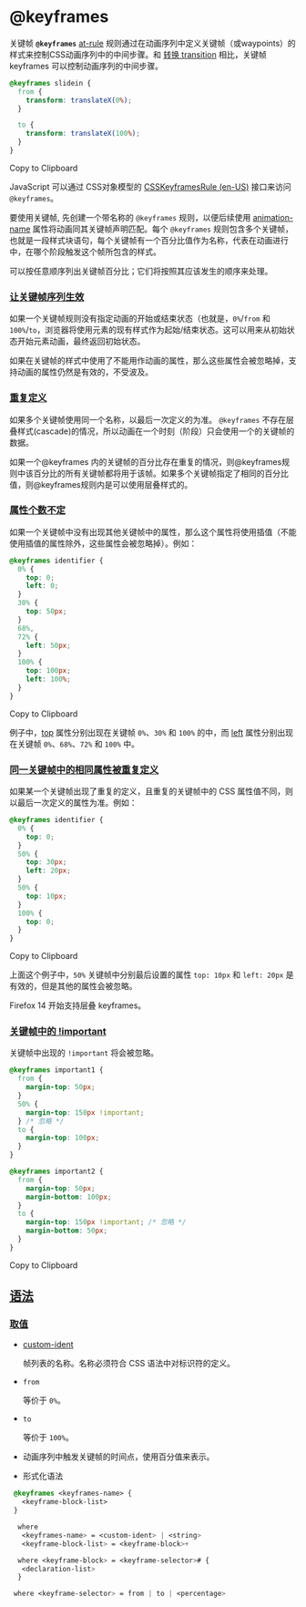 # @keyframes

关键帧 **`@keyframes`** [at-rule](https://developer.mozilla.org/zh-CN/docs/Web/CSS/At-rule) 规则通过在动画序列中定义关键帧（或waypoints）的样式来控制CSS动画序列中的中间步骤。和 [转换 transition](https://developer.mozilla.org/zh-CN/docs/Web/CSS/CSS_Transitions) 相比，关键帧 keyframes 可以控制动画序列的中间步骤。

```css
@keyframes slidein {
  from {
    transform: translateX(0%);
  }

  to {
    transform: translateX(100%);
  }
}
```

Copy to Clipboard

JavaScript 可以通过 CSS对象模型的 [CSSKeyframesRule (en-US)](https://developer.mozilla.org/en-US/docs/Web/API/CSSKeyframesRule) 接口来访问 `@keyframes`。

要使用关键帧, 先创建一个带名称的 `@keyframes` 规则，以便后续使用 [animation-name](https://developer.mozilla.org/zh-CN/docs/Web/CSS/animation-name) 属性将动画同其关键帧声明匹配。每个 `@keyframes` 规则包含多个关键帧，也就是一段样式块语句，每个关键帧有一个百分比值作为名称，代表在动画进行中，在哪个阶段触发这个帧所包含的样式。

可以按任意顺序列出关键帧百分比；它们将按照其应该发生的顺序来处理。

### [让关键帧序列生效](https://developer.mozilla.org/zh-CN/docs/Web/CSS/@keyframes#让关键帧序列生效)

如果一个关键帧规则没有指定动画的开始或结束状态（也就是，`0%`/`from` 和`100%`/`to`，浏览器将使用元素的现有样式作为起始/结束状态。这可以用来从初始状态开始元素动画，最终返回初始状态。

如果在关键帧的样式中使用了不能用作动画的属性，那么这些属性会被忽略掉，支持动画的属性仍然是有效的，不受波及。

### [重复定义](https://developer.mozilla.org/zh-CN/docs/Web/CSS/@keyframes#重复定义)

如果多个关键帧使用同一个名称，以最后一次定义的为准。 `@keyframes` 不存在层叠样式(cascade)的情况，所以动画在一个时刻（阶段）只会使用一个的关键帧的数据。

如果一个@keyframes 内的关键帧的百分比存在重复的情况，则@keyframes规则中该百分比的所有关键帧都将用于该帧。如果多个关键帧指定了相同的百分比值，则@keyframes规则内是可以使用层叠样式的。

### [属性个数不定](https://developer.mozilla.org/zh-CN/docs/Web/CSS/@keyframes#属性个数不定)

如果一个关键帧中没有出现其他关键帧中的属性，那么这个属性将使用插值（不能使用插值的属性除外，这些属性会被忽略掉）。例如：

```css
@keyframes identifier {
  0% {
    top: 0;
    left: 0;
  }
  30% {
    top: 50px;
  }
  68%,
  72% {
    left: 50px;
  }
  100% {
    top: 100px;
    left: 100%;
  }
}
```

Copy to Clipboard

例子中，[top](https://developer.mozilla.org/zh-CN/docs/Web/CSS/top) 属性分别出现在关键帧 `0%`、`30%` 和 `100%` 的中，而 [left](https://developer.mozilla.org/zh-CN/docs/Web/CSS/left) 属性分别出现在关键帧 `0%`、`68%`、`72%` 和 `100%` 中。

### [同一关键帧中的相同属性被重复定义](https://developer.mozilla.org/zh-CN/docs/Web/CSS/@keyframes#同一关键帧中的相同属性被重复定义)

如果某一个关键帧出现了重复的定义，且重复的关键帧中的 CSS 属性值不同，则以最后一次定义的属性为准。例如：

```css
@keyframes identifier {
  0% {
    top: 0;
  }
  50% {
    top: 30px;
    left: 20px;
  }
  50% {
    top: 10px;
  }
  100% {
    top: 0;
  }
}
```

Copy to Clipboard

上面这个例子中，`50%` 关键帧中分别最后设置的属性 `top: 10px` 和 `left: 20px` 是有效的，但是其他的属性会被忽略。

Firefox 14 开始支持层叠 keyframes。

### [关键帧中的 !important](https://developer.mozilla.org/zh-CN/docs/Web/CSS/@keyframes#关键帧中的_!important)

关键帧中出现的 `!important` 将会被忽略。

```css
@keyframes important1 {
  from {
    margin-top: 50px;
  }
  50% {
    margin-top: 150px !important;
  } /* 忽略 */
  to {
    margin-top: 100px;
  }
}

@keyframes important2 {
  from {
    margin-top: 50px;
    margin-bottom: 100px;
  }
  to {
    margin-top: 150px !important; /* 忽略 */
    margin-bottom: 50px;
  }
}
```

Copy to Clipboard

## [语法](https://developer.mozilla.org/zh-CN/docs/Web/CSS/@keyframes#语法)

### [取值](https://developer.mozilla.org/zh-CN/docs/Web/CSS/@keyframes#取值)

- [custom-ident](https://developer.mozilla.org/zh-CN/docs/Web/CSS/custom-ident)

  帧列表的名称。名称必须符合 CSS 语法中对标识符的定义。

- `from`

  等价于 `0%`。

- `to`

  等价于 `100%`。

- [](https://developer.mozilla.org/zh-CN/docs/Web/CSS/percentage)

  动画序列中触发关键帧的时间点，使用百分值来表示。

- 形式化语法

```css
 @keyframes <keyframes-name> {
   <keyframe-block-list>
 }

  where
   <keyframes-name> = <custom-ident> | <string>
   <keyframe-block-list> = <keyframe-block>+

  where <keyframe-block> = <keyframe-selector># {
   <declaration-list>
  }

 where <keyframe-selector> = from | to | <percentage>
```

